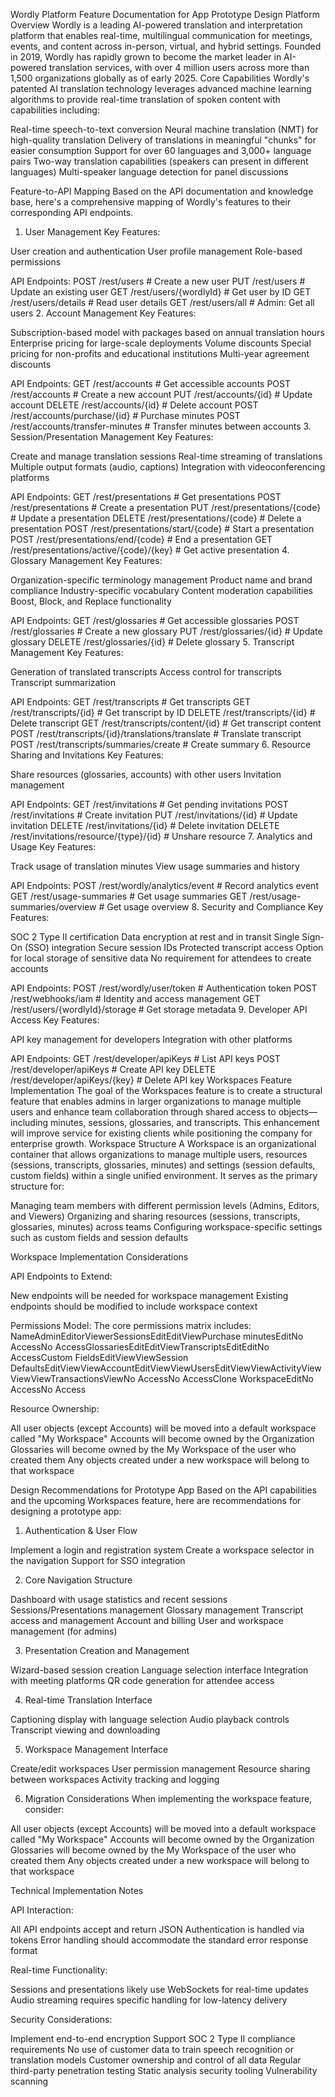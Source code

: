 Wordly Platform Feature Documentation for App Prototype Design
Platform Overview
Wordly is a leading AI-powered translation and interpretation platform that enables real-time, multilingual communication for meetings, events, and content across in-person, virtual, and hybrid settings. Founded in 2019, Wordly has rapidly grown to become the market leader in AI-powered translation services, with over 4 million users across more than 1,500 organizations globally as of early 2025.
Core Capabilities
Wordly's patented AI translation technology leverages advanced machine learning algorithms to provide real-time translation of spoken content with capabilities including:

Real-time speech-to-text conversion
Neural machine translation (NMT) for high-quality translation
Delivery of translations in meaningful "chunks" for easier consumption
Support for over 60 languages and 3,000+ language pairs
Two-way translation capabilities (speakers can present in different languages)
Multi-speaker language detection for panel discussions

Feature-to-API Mapping
Based on the API documentation and knowledge base, here's a comprehensive mapping of Wordly's features to their corresponding API endpoints.

1. User Management
   Key Features:

User creation and authentication
User profile management
Role-based permissions

API Endpoints:
POST /rest/users # Create a new user
PUT /rest/users # Update an existing user
GET /rest/users/{wordlyId} # Get user by ID
GET /rest/users/details # Read user details
GET /rest/users/all # Admin: Get all users 2. Account Management
Key Features:

Subscription-based model with packages based on annual translation hours
Enterprise pricing for large-scale deployments
Volume discounts
Special pricing for non-profits and educational institutions
Multi-year agreement discounts

API Endpoints:
GET /rest/accounts # Get accessible accounts
POST /rest/accounts # Create a new account
PUT /rest/accounts/{id} # Update account
DELETE /rest/accounts/{id} # Delete account
POST /rest/accounts/purchase/{id} # Purchase minutes
POST /rest/accounts/transfer-minutes # Transfer minutes between accounts 3. Session/Presentation Management
Key Features:

Create and manage translation sessions
Real-time streaming of translations
Multiple output formats (audio, captions)
Integration with videoconferencing platforms

API Endpoints:
GET /rest/presentations # Get presentations
POST /rest/presentations # Create a presentation
PUT /rest/presentations/{code} # Update a presentation
DELETE /rest/presentations/{code} # Delete a presentation
POST /rest/presentations/start/{code} # Start a presentation
POST /rest/presentations/end/{code} # End a presentation
GET /rest/presentations/active/{code}/{key} # Get active presentation 4. Glossary Management
Key Features:

Organization-specific terminology management
Product name and brand compliance
Industry-specific vocabulary
Content moderation capabilities
Boost, Block, and Replace functionality

API Endpoints:
GET /rest/glossaries # Get accessible glossaries
POST /rest/glossaries # Create a new glossary
PUT /rest/glossaries/{id} # Update glossary
DELETE /rest/glossaries/{id} # Delete glossary 5. Transcript Management
Key Features:

Generation of translated transcripts
Access control for transcripts
Transcript summarization

API Endpoints:
GET /rest/transcripts # Get transcripts
GET /rest/transcripts/{id} # Get transcript by ID
DELETE /rest/transcripts/{id} # Delete transcript
GET /rest/transcripts/content/{id} # Get transcript content
POST /rest/transcripts/{id}/translations/translate # Translate transcript
POST /rest/transcripts/summaries/create # Create summary 6. Resource Sharing and Invitations
Key Features:

Share resources (glossaries, accounts) with other users
Invitation management

API Endpoints:
GET /rest/invitations # Get pending invitations
POST /rest/invitations # Create invitation
PUT /rest/invitations/{id} # Update invitation
DELETE /rest/invitations/{id} # Delete invitation
DELETE /rest/invitations/resource/{type}/{id} # Unshare resource 7. Analytics and Usage
Key Features:

Track usage of translation minutes
View usage summaries and history

API Endpoints:
POST /rest/wordly/analytics/event # Record analytics event
GET /rest/usage-summaries # Get usage summaries
GET /rest/usage-summaries/overview # Get usage overview 8. Security and Compliance
Key Features:

SOC 2 Type II certification
Data encryption at rest and in transit
Single Sign-On (SSO) integration
Secure session IDs
Protected transcript access
Option for local storage of sensitive data
No requirement for attendees to create accounts

API Endpoints:
POST /rest/wordly/user/token # Authentication token
POST /rest/webhooks/iam # Identity and access management
GET /rest/users/{wordlyId}/storage # Get storage metadata 9. Developer API Access
Key Features:

API key management for developers
Integration with other platforms

API Endpoints:
GET /rest/developer/apiKeys # List API keys
POST /rest/developer/apiKeys # Create API key
DELETE /rest/developer/apiKeys/{key} # Delete API key
Workspaces Feature Implementation
The goal of the Workspaces feature is to create a structural feature that enables admins in larger organizations to manage multiple users and enhance team collaboration through shared access to objects—including minutes, sessions, glossaries, and transcripts. This enhancement will improve service for existing clients while positioning the company for enterprise growth.
Workspace Structure
A Workspace is an organizational container that allows organizations to manage multiple users, resources (sessions, transcripts, glossaries, minutes) and settings (session defaults, custom fields) within a single unified environment. It serves as the primary structure for:

Managing team members with different permission levels (Admins, Editors, and Viewers)
Organizing and sharing resources (sessions, transcripts, glossaries, minutes) across teams
Configuring workspace-specific settings such as custom fields and session defaults

Workspace Implementation Considerations

API Endpoints to Extend:

New endpoints will be needed for workspace management
Existing endpoints should be modified to include workspace context

Permissions Model:
The core permissions matrix includes:
NameAdminEditorViewerSessionsEditEditViewPurchase minutesEditNo AccessNo AccessGlossariesEditEditViewTranscriptsEditEditNo AccessCustom FieldsEditViewViewSession DefaultsEditViewViewAccountEditViewViewUsersEditViewViewActivityViewViewViewTransactionsViewNo AccessNo AccessClone WorkspaceEditNo AccessNo Access

Resource Ownership:

All user objects (except Accounts) will be moved into a default workspace called "My Workspace"
Accounts will become owned by the Organization
Glossaries will become owned by the My Workspace of the user who created them
Any objects created under a new workspace will belong to that workspace

Design Recommendations for Prototype App
Based on the API capabilities and the upcoming Workspaces feature, here are recommendations for designing a prototype app:

1. Authentication & User Flow

Implement a login and registration system
Create a workspace selector in the navigation
Support for SSO integration

2. Core Navigation Structure

Dashboard with usage statistics and recent sessions
Sessions/Presentations management
Glossary management
Transcript access and management
Account and billing
User and workspace management (for admins)

3. Presentation Creation and Management

Wizard-based session creation
Language selection interface
Integration with meeting platforms
QR code generation for attendee access

4. Real-time Translation Interface

Captioning display with language selection
Audio playback controls
Transcript viewing and downloading

5. Workspace Management Interface

Create/edit workspaces
User permission management
Resource sharing between workspaces
Activity tracking and logging

6. Migration Considerations
   When implementing the workspace feature, consider:

All user objects (except Accounts) will be moved into a default workspace called "My Workspace"
Accounts will become owned by the Organization
Glossaries will become owned by the My Workspace of the user who created them
Any objects created under a new workspace will belong to that workspace

Technical Implementation Notes

API Interaction:

All API endpoints accept and return JSON
Authentication is handled via tokens
Error handling should accommodate the standard error response format

Real-time Functionality:

Sessions and presentations likely use WebSockets for real-time updates
Audio streaming requires specific handling for low-latency delivery

Security Considerations:

Implement end-to-end encryption
Support SOC 2 Type II compliance requirements
No use of customer data to train speech recognition or translation models
Customer ownership and control of all data
Regular third-party penetration testing
Static analysis security tooling
Vulnerability scanning
